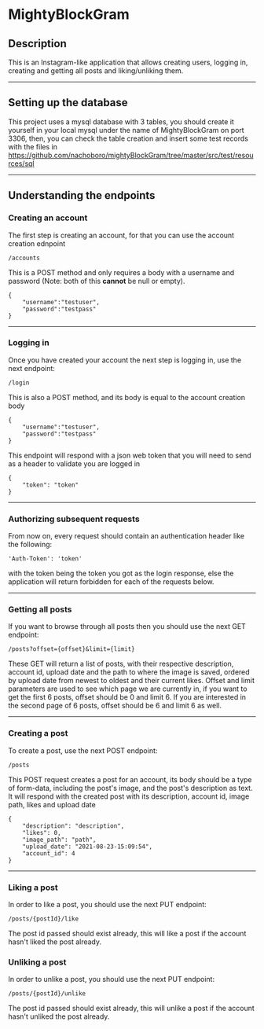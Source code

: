 # MightyBlockGram

## Description
This is an Instagram-like application that allows creating users,
logging in, creating and getting all posts and liking/unliking them.

---

## Setting up the database
This project uses a mysql database with 3 tables, you should create it yourself in your local mysql under the name of MightyBlockGram on port 3306, then,  you can check the
table creation and insert some test records with the files in https://github.com/nachoboro/mightyBlockGram/tree/master/src/test/resources/sql

---

## Understanding the endpoints
### Creating an account
The first step is creating an account, for that you can use the account creation ednpoint

```
/accounts
```
This is a POST method and only requires a body with a username and password
(Note: both of this **cannot** be null or empty).

```
{
    "username":"testuser",
    "password":"testpass"
}
```

---

### Logging in
Once you have created your account the next step is logging in, use the next endpoint:

```
/login
```

This is also a POST method, and its body is equal to the account creation body
```
{
    "username":"testuser",
    "password":"testpass"
}
```

This endpoint will respond with a json web token that you will need to send as a header to validate you are logged in

```
{
    "token": "token"
}
```

---
 
### Authorizing subsequent requests
From now on, every request should contain an authentication header like the following:
```
'Auth-Token': 'token'
```
with the token being the token you got as the login response, else the application will return forbidden for each of the requests below.

---

### Getting all posts
If you want to browse through all posts then you should use the next GET endpoint:

```
/posts?offset={offset}&limit={limit}
```

These GET will return a list of posts, with their respective description, account id, upload date and the path to where the image is saved, ordered by upload date from newest to oldest and their current likes.
Offset and limit parameters are used to see which page we are currently in, if you want to get the first 6 posts, offset should be 0 and limit 6.
If you are interested in the second page of 6 posts, offset should be 6 and limit 6 as well.

---

### Creating a post
To create a post, use the next POST endpoint: 

```
/posts
```

This POST request creates a post for an account, its body should be a type of form-data, including
the post's image, and the post's description as text. It will respond with the created post
with its description, account id, image path, likes and upload date

```
{
    "description": "description",
    "likes": 0,
    "image_path": "path",
    "upload_date": "2021-08-23-15:09:54",
    "account_id": 4
}
```

---

### Liking a post
In order to like a post, you should use the next PUT endpoint:

```
/posts/{postId}/like
```
The post id passed should exist already, this will like a post if the account hasn't liked the post already.

### Unliking a post
In order to unlike a post, you should use the next PUT endpoint:

```
/posts/{postId}/unlike
```
The post id passed should exist already, this will unlike a post if the account hasn't unliked the post already.